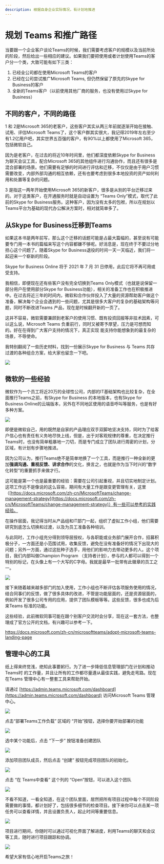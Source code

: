 ```yaml
---
description: 根据自身企业实际情况，有计划地推进
---
```


# 规划 Teams 和推广路径

当要跟一个企业客户谈论Teams的时候，我们需要考虑客户的规模以及当前所处的阶段，然后给出一些相应的建议。如果我们要把使用或者计划使用Teams的客户分一个类，大致可能有如下三类：

1. 已经全公司都在使用Microsoft Teams的客户
2. 已经在公司尝试推广Microsoft Teams, 但仍然保留了原先的Skype for Business的客户
3. 全新的Teams客户（以前使用其他厂商的服务，也没有使用过Skype for Business）

## 不同的客户，不同的路径

1 和 2是Microsoft 365的老客户，这些客户其实从两三年前就逐渐开始在接触、试用、评估Microsoft Teams了，这个客户群其实很大，我记得2019年左右至少有1.2亿用户吧，其实世界五百强的客户，有90%以上都使用了Microsoft 365，包括微软自己。

因为是老客户，在过去的将近10年时间里，他们都深度依赖Skype for Business为聊天会议工具，配合Microsoft 365的其他组件进行沟通协作，而且还有很多是混合部署的场景。他们需要有足够的时间进行评估和迁移，不仅仅是由于用户习惯需要改变，内部外部沟通的相互依赖，还有也要考虑到很多本地投资的资产如何利用和处置等复杂的问题。

3 是指这一两年开始使用Microsoft 365的新客户，很多是从别的平台迁移过来的。对于这类客户，在开通服务时就是自动设置为 “Teams Only”模式，取代了此前的Skype for Business服务。这种客户，因为没有太多的包袱，所以在规划以Teams平台为基础的现代办公解决方案时，相对就简单多了。

## 从Skype for Business迁移到Teams

如果这本书是两年前写，那么这个迁移的话题可能是占最大篇幅的，甚至说有可能要专门用一本书的篇幅来写这个内容都嫌不够呢。好消息是，现在终于不要过分地担心这个问题了。随着Skype for Business退役的时间一天一天临近，我们将一起迎来一个崭新的阶段。


Skype for Business Online 将于 2021 年 7 月 31 日停用，此后它将不再可用或受支持。


我相信，即便现在还有些客户没有完全切换到Teams Only模式（也就是说保留一部分用户在使用部分Skype for Business功能），相关的准备工作也在积极推进中。在过去将近三年的时间内，微软和合作伙伴投入了大量的资源帮助客户做这个准备，解决每个企业会遇到的一些问题，尤其是很多大客户的复杂的基础架构等问题，同时不断改进Teams 产品，现在是时候翻开新的一页了。

这并不容易，微软需要兼顾到老客户的使用习惯、既有投资回报等非技术因素，可以这么说，Microsoft Teams 负重前行，同时又被寄予厚望，压力是可想而知的。好在在得到广大客户支持的情况下，真正实现 能支持你能想象到的最复杂的场景，不辱使命。

我特别翻阅了一些历史材料，找到一份展示Skype for Business 与 Teams 共存过渡的各种组合方案，给大家也留念一下吧。

![](<../.gitbook/assets/图片-246.png>)

## 微软的一些经验

微软作为一个员工将近20万的全球性公司，内部的IT基础架构也比较复杂，在全面推行Teams之前，有Skype for Business 的本地版本，也有Skype for Business Online的云端版本，另外在不同地区使用的语音呼叫等服务，也是有好多种方案。

![](<../.gitbook/assets/图片-247.png>)

即便是微软自己，用的既然是自家的产品理应双手双脚地坚决支持，同时为了给客户信心也有责任有义务地尽快上线，但是，出于对客观规律的尊重，在决定推行Teams时，也没有简单粗暴地一刀切，而是专门成立了团队进行周密的计划，分区域，有计划有步骤地推进。

因为公司认为，推行Teams绝不是简单地换了一个工具，而是推行一种全新的更加**强调沟通、重视反馈、讲求合作**的文化，换言之，也就是作为当下时兴的“数字化转型”的重要抓手来做才行。

这可能是第一个也是最重要的经验：需要在公司引起重视，并且切实地制定计划。这项工作远不是像说的这么容易，期间有大量工作是跟变更管理有关，这里（[https://docs.microsoft.com/zh-cn/MicrosoftTeams/change-management-strategy](https://docs.microsoft.com/zh-cn/MicrosoftTeams/change-management-strategy)）有一些可以参考的实践经验。

在操作层面，我记得当时从产品组和IT部门一起，组织了虚拟工作小组，他们需要研究到底怎么切换和过渡，以及为员工准备各种培训。

与此同时，工作小组充分得到领导层授权，与各职能或业务部门展开合作，招募积极分子，一方面还是小范围试用，收集反馈，避免在没有准备好的情况下出现大的问题；另外一方面，通过这批种子选手，用他们的影响力去带动更多的人。这个项目，我们内部叫做Champion Program （支持者计划），参与的人都可以得到一个特别的标记，在头像上有一个大写的C字母。我就是最早一批带有此徽章的员工之一。

![](<../.gitbook/assets/图片-248.png>)

接下来随着越来越多部门的加入使用，工作小组也不断评估各项服务使用的情况，结合同事们的反馈，做了很多具体的改进，不管是功能层面的，还是资源层面的，例如开发了很多公司专用的应用，提供了团队模板等等。这些反馈，很多也成为后来Teams 标准的功能。

这些经验，此前微软同事可能在跟个别客户交流时会分享，现在这一套方法，也整理成了官方公开的文档，有兴趣可以参考一下。

<https://docs.microsoft.com/zh-cn/microsoftteams/adopt-microsoft-teams-landing-page>

## 管理中心的工具

纸上得来终觉浅，绝知此事要躬行。为了进一步降低信息管理部门在计划和推动Teams时 的工作量，并且让所有的工作都尽量遵从最佳实践，避免走弯路。现在在Teams 管理中心有一整套工具来帮助开始。

请通过 [https://admin.teams.microsoft.com/dashboard](https://admin.teams.microsoft.com/dashboard) 访问Microsoft Teams 管理中心。

![](<../.gitbook/assets/图片-250.png>)

点击“部署Teams工作负载” 区域的 “开始”按钮，选择你要开始部署的功能

![](<../.gitbook/assets/图片-251.png>)

选中某个功能后，点击 “下一步” 按钮准备创建团队

![](<../.gitbook/assets/图片-252.png>)

添加项目团队成员，然后点击 “创建” 按钮完成项目团队的初始化。

![](<../.gitbook/assets/图片-253.png>)

点击 “在 Teams中查看” 这个列的 “Open”按钮，可以进入这个团队

![](<../.gitbook/assets/图片-255.png>)

不看不知道，一看全知道，在这个团队里面，居然把所有项目过程中每个不同阶段需要做的事情，都计划好了，包括很多细节的检查项目。接下来你可以点击某一项任务可以查看详情，并且设置负责人，起止时间等重要信息。

![](<../.gitbook/assets/图片-256.png>)

项目进行期间，你随时可以通过可视化界面了解进度，利用Teams的聊天和会议等工具，随时进行项目跟踪和协调。

![](<../.gitbook/assets/图片-257.png>)



希望大家有信心地开启Teams之旅！
